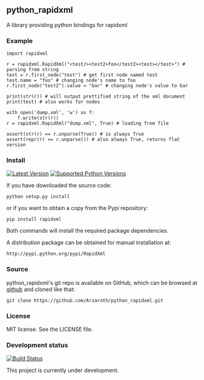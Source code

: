 ## python_rapidxml

A library providing python bindings for rapidxml

### Example

    import rapidxml

    r = rapidxml.RapidXml("<test/><test2>foo</test2><test></test>") # parsing from string
    test = r.first_node("test") # get first node named test
    test.name = "foo" # changing node's name to foo
    r.first_node("test2").value = "bar" # changing node's value to bar

    print(str(r)) # will output prettified string of the xml document
    print(test) # also works for nodes

    with open('dump.xml', 'w') as f:
        f.write(str(r))
    r = rapidxml.RapidXml("dump.xml", True) # loading from file

    assert(str(r) == r.unparse(True)) # is always True
    assert(repr(r) == r.unparse()) # also always True, returns flat version


### Install

[![Latest Version](https://pypip.in/version/RapidXml/badge.svg)](https://pypi.python.org/pypi/RapidXml/)
[![Supported Python Versions](https://pypip.in/py_versions/RapidXml/badge.svg)](https://pypi.python.org/pypi/RapidXml/)

If you have downloaded the source code:

    python setup.py install

or if you want to obtain a copy from the Pypi repository:

    pip install rapidxml

Both commands will install the required package dependencies.

A distribution package can be obtained for manual installation at:

    http://pypi.python.org/pypi/RapidXml


### Source

python_rapidxml's git repo is available on GitHub, which can be browsed at [github](https://github.com/Arzaroth/python_rapidxml) and cloned like that:

    git clone https://github.com/Arzaroth/python_rapidxml.git


### License

MIT license. See the LICENSE file.


### Development status

[![Build Status](https://travis-ci.org/Arzaroth/python_rapidxml.svg?branch=1.0)](https://travis-ci.org/Arzaroth/python_rapidxml)

This project is currently under development.

